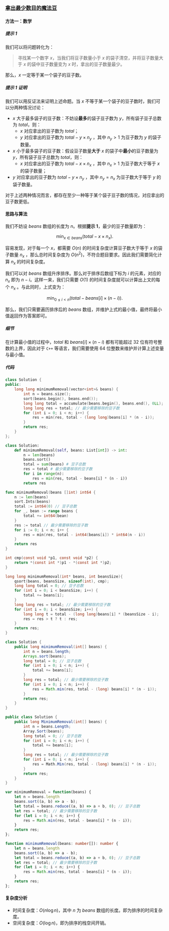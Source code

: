 ### [拿出最少数目的魔法豆](https://leetcode.cn/problems/removing-minimum-number-of-magic-beans/solutions/1270306/na-chu-zui-shao-shu-mu-de-mo-fa-dou-by-l-dhsl/)

#### 方法一：数学

##### 提示 $1$

我们可以将问题转化为：

> 寻找某一个数字 $x$，当我们将豆子数量小于 $x$ 的袋子清空，并将豆子数量大于 $x$ 的袋中豆子数量变为 $x$ 时，拿出的豆子数量最少。

那么，$x$ 一定等于某一个袋子的豆子数。

##### 提示 $1$ 证明

我们可以用反证法来证明上述命题。当 $x$ 不等于某一个袋子的豆子数时，我们可以分两种情况讨论：

- $x$ 大于最多袋子的豆子数：不妨设**最多**的袋子豆子数为 $y$，所有袋子豆子总数为 $total$，则：
    - $x$ 对应拿出的豆子数为 $total$；
    - $y$ 对应拿出的豆子数为 $total - y \times n_y$ ，其中 $n_y > 1$ 为豆子数为 $y$ 的袋子数量。
- $x$ 小于最多袋子的豆子数：假设豆子数量**大于** $x$ 的袋子中**最小**的豆子数量为 $y$，所有袋子豆子总数为 $total$，则：
    - $x$ 对应拿出的豆子数为 $total - x \times n_x$ ，其中 $n_x > 1$ 为豆子数大于等于 $x$ 的袋子数量；
- $y$ 对应拿出的豆子数为 $total - y \times n_y$ ，其中 $n_y = n_x$ 为豆子数大于等于 $y$ 的袋子数量。

对于上述两种情况而言，都存在至少一种等于某个袋子豆子数的情况，对应拿出的豆子数更低。

#### 思路与算法

我们不妨设 $beans$ 数组的长度为 $n$。根据**提示 $1$**，最少的豆子数量即为：

$$\min_{x \in beans} (total - x \times n_x).$$

容易发现，对于每一个 $x$，都需要 $O(n)$ 的时间复杂度计算豆子数大于等于 $x$ 的袋子数量 $n_x$ ，那么总时间复杂度为 $O(n^2)$，不符合题目要求。因此我们需要简化计算 $n_x$  的时间复杂度。

我们可以对 $beans$ 数组升序排序。那么对于排序后数组下标为 $i$ 的元素，对应的 $n_x$  即为 $n - i$。这样一来，我们只需要 $O(1)$ 的时间复杂度就可以计算出上文的每个 $n_x$ 。与此同时，上式变为：

$$\min_{0 \le i < n} (total - beans[i] \times (n - i)).$$

那么，我们只需要遍历排序后的 $beans$ 数组，并维护上式的最小值，最终将最小值返回作为答案即可。

##### 细节

在计算最小值的过程中，$total$ 和 $beans[i] \times (n - i)$ 都有可能超过 $32$ 位有符号整数的上界，因此对于 $\texttt{C++}$ 等语言，我们需要使用 $64$ 位整数来维护并计算上述变量与最小值。

##### 代码

```c++
class Solution {
public:
    long long minimumRemoval(vector<int>& beans) {
        int n = beans.size();
        sort(beans.begin(), beans.end());
        long long total = accumulate(beans.begin(), beans.end(), 0LL); // 豆子总数
        long long res = total; // 最少需要移除的豆子数
        for (int i = 0; i < n; i++) {
            res = min(res, total - (long long)beans[i] * (n - i));
        }
        return res;
    }
};
```

```python
class Solution:
    def minimumRemoval(self, beans: List[int]) -> int:
        n = len(beans)
        beans.sort()
        total = sum(beans) # 豆子总数
        res = total # 最少需要移除的豆子数
        for i in range(n):
            res = min(res, total - beans[i] * (n - i))
        return res
```

```go
func minimumRemoval(beans []int) int64 {
    n := len(beans)
    sort.Ints(beans)
    total := int64(0) // 豆子总数
    for _, bean := range beans {
        total += int64(bean)
    }
    res := total // 最少需要移除的豆子数
    for i := 0; i < n; i++ {
        res = min(res, total - int64(beans[i]) * int64(n - i))
    }
    return res
}
```

```c
int cmp(const void *p1, const void *p2) {
    return *(const int *)p1 - *(const int *)p2;
}

long long minimumRemoval(int* beans, int beansSize){
    qsort(beans, beansSize, sizeof(int), cmp);
    long long total = 0; // 豆子总数
    for (int i = 0; i < beansSize; i++) {
        total += beans[i];
    }
    long long res = total; // 最少需要移除的豆子数
    for (int i = 0; i < beansSize; i++) {
        long long t = total - (long long)beans[i] * (beansSize - i);
        res = res > t ? t : res;
    }
    return res;
}
```

```java
class Solution {
    public long minimumRemoval(int[] beans) {
        int n = beans.length;
        Arrays.sort(beans);
        long total = 0; // 豆子总数
        for (int i = 0; i < n; i++) {
            total += beans[i];
        }
        long res = total; // 最少需要移除的豆子数
        for (int i = 0; i < n; i++) {
            res = Math.min(res, total - (long) beans[i] * (n - i));
        }
        return res;
    }
}
```

```csharp
public class Solution {
    public long MinimumRemoval(int[] beans) {
        int n = beans.Length;
        Array.Sort(beans);
        long total = 0; // 豆子总数
        for (int i = 0; i < n; i++) {
            total += beans[i];
        }
        long res = total; // 最少需要移除的豆子数
        for (int i = 0; i < n; i++) {
            res = Math.Min(res, total - (long) beans[i] * (n - i));
        }
        return res;
    }
}
```

```javascript
var minimumRemoval = function(beans) {
    let n = beans.length
    beans.sort((a, b) => a - b);
    let total = beans.reduce((a, b) => a + b, 0); // 豆子总数
    let res = total; // 最少需要移除的豆子数
    for (let i = 0; i < n; i++) {
        res = Math.min(res, total - beans[i] * (n - i));
    }
    return res;
};
```

```typescript
function minimumRemoval(beans: number[]): number {
    let n = beans.length
    beans.sort((a, b) => a - b);
    let total = beans.reduce((a, b) => a + b, 0); // 豆子总数
    let res = total; // 最少需要移除的豆子数
    for (let i = 0; i < n; i++) {
        res = Math.min(res, total - beans[i] * (n - i));
    }
    return res;
};
```

#### 复杂度分析

- 时间复杂度：$O(n \log n)$，其中 $n$ 为 $beans$ 数组的长度。即为排序的时间复杂度。
- 空间复杂度：$O(\log n)$，即为排序的栈空间开销。
